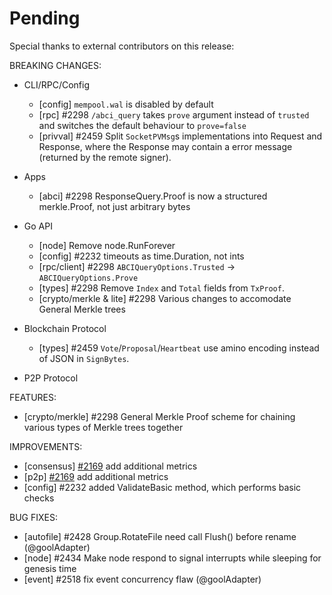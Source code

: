 # Pending

Special thanks to external contributors on this release:

BREAKING CHANGES:

* CLI/RPC/Config
  * [config] `mempool.wal` is disabled by default
  * [rpc] \#2298 `/abci_query` takes `prove` argument instead of `trusted` and switches the default
    behaviour to `prove=false`
  * [privval] \#2459 Split `SocketPVMsg`s implementations into Request and Response, where the Response may contain a error message (returned by the remote signer).

* Apps
  * [abci] \#2298 ResponseQuery.Proof is now a structured merkle.Proof, not just
    arbitrary bytes

* Go API
  * [node] Remove node.RunForever
  * [config] \#2232 timeouts as time.Duration, not ints
  * [rpc/client] \#2298 `ABCIQueryOptions.Trusted` -> `ABCIQueryOptions.Prove`
  * [types] \#2298 Remove `Index` and `Total` fields from `TxProof`.
  * [crypto/merkle & lite] \#2298 Various changes to accomodate General Merkle trees

* Blockchain Protocol
  * [types] \#2459 `Vote`/`Proposal`/`Heartbeat` use amino encoding instead of JSON in `SignBytes`.

* P2P Protocol

FEATURES:
- [crypto/merkle] \#2298 General Merkle Proof scheme for chaining various types of Merkle trees together

IMPROVEMENTS:
- [consensus] [\#2169](https://github.com/cosmos/cosmos-sdk/issues/2169) add additional metrics
- [p2p] [\#2169](https://github.com/cosmos/cosmos-sdk/issues/2169) add additional metrics
- [config] \#2232 added ValidateBasic method, which performs basic checks

BUG FIXES:
- [autofile] \#2428 Group.RotateFile need call Flush() before rename (@goolAdapter)
- [node] \#2434 Make node respond to signal interrupts while sleeping for genesis time
- [event] \#2518 fix event concurrency flaw (@goolAdapter)
